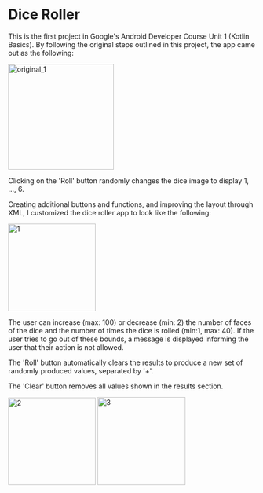 # Dice Roller

This is the first project in Google's Android Developer Course Unit 1 (Kotlin Basics). By following the original steps outlined in this project, 
the app came out as the following:

<img width="215" alt="original_1" src="https://user-images.githubusercontent.com/115426604/200137805-390df9b5-1ae1-4ddc-b69e-5db9309d21b1.png">

Clicking on the 'Roll' button randomly changes the dice image to display 1, ..., 6.

Creating additional buttons and functions, and improving the layout through XML, I customized the dice roller app to look like the following:

<img width="178" alt="1" src="https://user-images.githubusercontent.com/115426604/200137808-77a5107b-7239-4563-8ba1-6ef23fb6daed.png">

The user can increase (max: 100) or decrease (min: 2) the number of faces of the dice and the number of times the dice is rolled (min:1, max: 40). If the
user tries to go out of these bounds, a message is displayed informing the user that their action is not allowed. 

The 'Roll' button automatically clears the results to produce a new set of randomly produced values, separated by '+'. 

The 'Clear' button removes all values shown in the results section.

<img width="178" alt="2" src="https://user-images.githubusercontent.com/115426604/200137811-c52a4875-e259-4737-b8a2-6daade3f70e0.png"> <img width="179" alt="3" src="https://user-images.githubusercontent.com/115426604/200137813-306de539-c0c5-4fb8-890e-c5ce09e71ac0.png">
